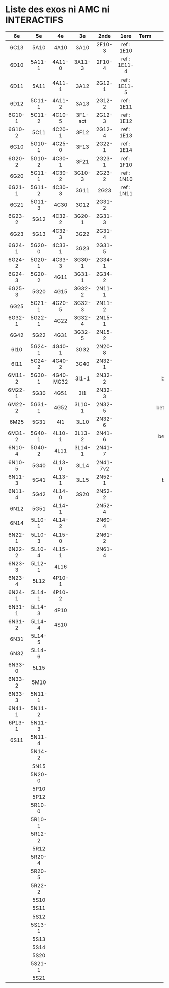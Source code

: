# Liste des exos ni AMC ni INTERACTIFS

|6e|5e|4e|3e|2nde|1ere|Term|Reste|
|:-:|:-:|:-:|:-:|:-:|:-:|:-:|:-:|
|6C13|5A10|4A10|3A10|2F10-3|ref : 1E10||beta2F31|
|6D10|5A11-1|4A11-0|3A11-3|2F10-4|ref : 1E11-4||beta2N60-X1|
|6D11|5A11|4A11-1|3A12|2G12-1|ref : 1E11-5||beta2N60-X2|
|6D12|5C11-1|4A11-2|3A13|2G12-2|ref : 1E11||beta3F23|
|6G10-1|5C11-2|4C10-5|3F1-act|2G12-3|ref : 1E12||beta3G15|
|6G10-2|5C11|4C20-1|3F12|2G12-4|ref : 1E13||beta3G41|
|6G10|5G10-1|4C25-0|3F13|2G22-1|ref : 1E14||beta3s21|
|6G20-2|5G10-2|4C30-1|3F21|2G23-1|ref : 1F10||beta4C31|
|6G20|5G11-1|4C30-2|3G10-3|2G23-2|ref : 1N10||beta4G20-3|
|6G21-1|5G11-2|4C30-3|3G11|2G23|ref : 1N11||beta4G20-4|
|6G21|5G11-3|4C30|3G12|2G31-2|||beta6C33-1|
|6G23-2|5G12|4C32-2|3G20-1|2G31-3|||beta6test2|
|6G23|5G13|4C32-3|3G22|2G31-4|||beta6test2021|
|6G24-1|5G20-0|4C33-1|3G23|2G31-5|||betaAsymptotesObliques|
|6G24-2|5G20-1|4C33-3|3G30-1|2G34-1|||betaDivisionsDePolynomes|
|6G24-3|5G20-2|4G11|3G31-1|2G34-2|||betaEq1erDegreDansC|
|6G25-3|5G20|4G15|3G32-2|2N11-1|||betaEq2eDegAvecParam|
|6G25|5G21-1|4G20-5|3G32-3|2N11-2|||betaEqCarreDansC|
|6G32-1|5G22-1|4G22|3G32-4|2N15-1|||betaEquationsLog|
|6G42|5G22|4G31|3G32-5|2N15-2|||betaEqValAbs|
|6I10|5G24-1|4G40-1|3G32|2N20-8|||betaExo3d|
|6I11|5G24-2|4G40-2|3G40|2N32-1|||betaExoSimpleMatthieu|
|6M11-2|5G30-1|4G40-MG32|3I1-1|2N32-2|||betaModele10_simple_question-reponse|
|6M22-1|5G30|4G51|3I1|2N32-3|||betaModele11_parametrable|
|6M22-2|5G31-1|4G52|3L10-1|2N32-5|||betaModele20_plusieurs_types_de_questions|
|6M25|5G31|4I1|3L10|2N32-6|||betaModele21_parametrables|
|6M31-2|5G40-1|4L10-1|3L13-2|2N41-6|||betaModele30_constructions_géométriques|
|6N10-4|5G40-2|4L11|3L14-1|2N41-7|||betaModele31_parametrables|
|6N10-5|5G40|4L13-0|3L14|2N41-7v2|||betaModele40_tableau_proportionnalite|
|6N11-3|5G41|4L13-1|3L15|2N52-1|||betaModele41_tableau_signes_variations|
|6N11-4|5G42|4L14-0|3S20|2N52-2|||betaProbaAouB|
|6N12|5G51|4L14-1||2N52-4|||betaProbabilites|
|6N14|5L10-1|4L14-2||2N60-4|||betaPuissances|
|6N22-1|5L10-3|4L15-0||2N61-2|||betarotation3d|
|6N22-2|5L10-4|4L15-1||2N61-4|||betaSpline|
|6N23-3|5L12-1|4L16|||||betaSys2x2CombLin|
|6N23-4|5L12|4P10-1|||||betaTracerParabole|
|6N24-1|5L14-1|4P10-2|||||betatrinome|
|6N31-1|5L14-3|4P10|||||moule_a_exo_mathalea|
|6N31-2|5L14-4|4S10|||||moule_a_exo_mathalea2d|
|6N31|5L14-5||||||c3C10-2|
|6N32|5L14-6||||||c3N10|
|6N33-0|5L15||||||c3N23|
|6N33-2|5M10||||||CM020|
|6N33-3|5N11-1||||||CM021|
|6N41-1|5N11-2||||||PEA11-1|
|6P13-1|5N11-3||||||PEA11|
|6S11|5N11-4||||||P003|
||5N14-2||||||P004|
||5N15||||||P005|
||5N20-0||||||P006|
||5P10||||||P007|
||5P12||||||P008|
||5R10-0||||||P009|
||5R10-1||||||P010|
||5R12-2||||||P011|
||5R12||||||P012|
||5R20-4||||||P013|
||5R20-5||||||P014|
||5R22-2|||||||
||5S10|||||||
||5S11|||||||
||5S12|||||||
||5S13-1|||||||
||5S13|||||||
||5S14|||||||
||5S20|||||||
||5S21-1|||||||
||5S21|||||||
